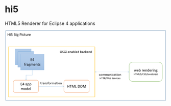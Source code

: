 # hi5
HTML5 Renderer for Eclipse 4 applications

![Hi5 Architecture Overview](docs/overview-architecture.png "Hi5 Architecture Overview") 
